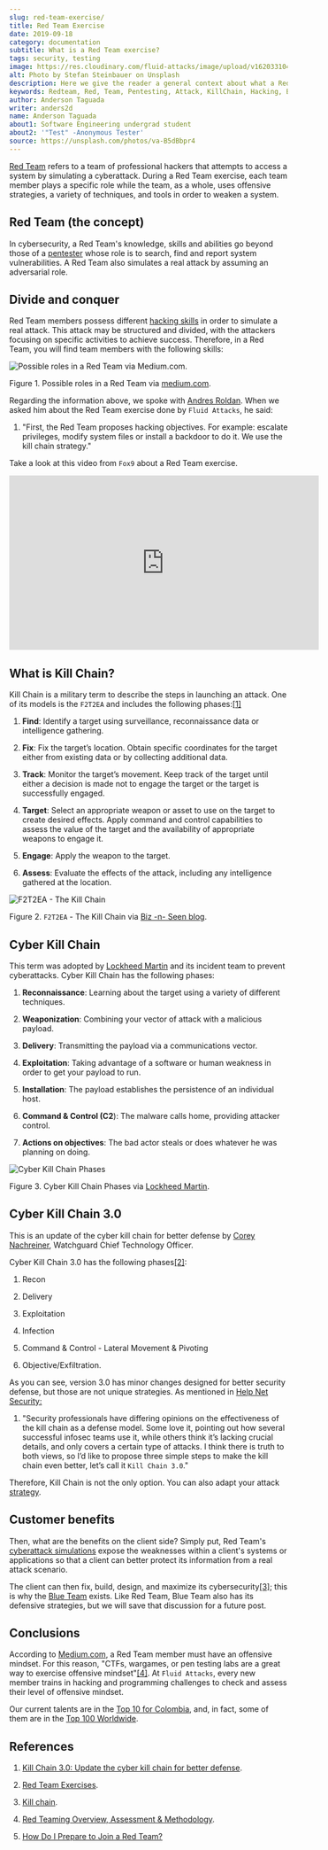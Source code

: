 ```yaml
---
slug: red-team-exercise/
title: Red Team Exercise
date: 2019-09-18
category: documentation
subtitle: What is a Red Team exercise?
tags: security, testing
image: https://res.cloudinary.com/fluid-attacks/image/upload/v1620331047/blog/red-team-exercise/cover_kmvlzc.webp
alt: Photo by Stefan Steinbauer on Unsplash
description: Here we give the reader a general context about what a Red Team does and the main strategy used during a Red Team exercise and its benefits for customers.
keywords: Redteam, Red, Team, Pentesting, Attack, KillChain, Hacking, Business, Ethical Hacking, Pentesting
author: Anderson Taguada
writer: anders2d
name: Anderson Taguada
about1: Software Engineering undergrad student
about2: '"Test" -Anonymous Tester'
source: https://unsplash.com/photos/va-B5dBbpr4
---
```


[Red Team](../../solutions/red-teaming/)
refers to a team of professional hackers
that attempts to access a system
by simulating a cyberattack.
During a Red Team exercise,
each team member plays a specific role
while the team,
as a whole,
uses offensive strategies,
a variety of techniques, and tools
in order to weaken a system.

## Red Team (the concept)

In cybersecurity,
a Red Team's knowledge,
skills and abilities go beyond those of a [pentester](../../solutions/penetration-testing/)
whose role is to search,
find and report system vulnerabilities.
A Red Team also simulates a real attack
by assuming an adversarial role.

## Divide and conquer

Red Team members possess different [hacking
skills](https://www.tutorialspoint.com/ethical_hacking/ethical_hacking_skills.htm)
in order to simulate a real attack. This attack may be structured and
divided, with the attackers focusing on specific activities to achieve
success. Therefore, in a Red Team, you will find team members with the
following skills:

<div class="imgblock">

![Possible roles in a Red Team via Medium.com.](https://res.cloudinary.com/fluid-attacks/image/upload/v1620331046/blog/red-team-exercise/skillredteam_khyqsr.webp)

<div class="title">

Figure 1. Possible roles in a Red Team via
[medium.com](https://medium.com/@redteamwrangler/how-do-i-prepare-to-join-a-red-team-d74ffb5fdbe6).

</div>

</div>

Regarding the information above, we spoke with [Andres
Roldan](../../about-us/people/aroldan/). When we asked him about the Red
Team exercise done by `Fluid Attacks`, he said:

<div class="blog-questions">

1. "First, the Red Team proposes hacking objectives. For example:
    escalate privileges, modify system files or install a backdoor to do
    it. We use the kill chain strategy."

</div>

Take a look at this video from `Fox9` about a Red Team exercise.

<div style="text-align: center;">
<iframe
  width="560"
  height="315"
  src="https://www.youtube.com/embed/YIV0xvatX0M"
  frameborder="0"
  allowfullscreen>
</iframe>
</div>

## What is Kill Chain?

Kill Chain is a military term to describe the steps in launching an
attack. One of its models is the `F2T2EA` and includes the following
phases:[\[1\]](#r3)

1. **Find**: Identify a target using surveillance, reconnaissance data
    or intelligence gathering.

2. **Fix**: Fix the target’s location. Obtain specific coordinates for
    the target either from existing data or by collecting additional
    data.

3. **Track**: Monitor the target’s movement. Keep track of the target
    until either a decision is made not to engage the target or the
    target is successfully engaged.

4. **Target**: Select an appropriate weapon or asset to use on the
    target to create desired effects. Apply command and control
    capabilities to assess the value of the target and the availability
    of appropriate weapons to engage it.

5. **Engage**: Apply the weapon to the target.

6. **Assess**: Evaluate the effects of the attack, including any
    intelligence gathered at the location.

<div class="imgblock">

![`F2T2EA` - The Kill Chain](https://res.cloudinary.com/fluid-attacks/image/upload/v1620331046/blog/red-team-exercise/f2t2ea-killchain_lhmilw.webp)

<div class="title">

Figure 2. `F2T2EA` - The Kill Chain via [Biz -n- Seen
blog](http://myarick.blogspot.com/2014/02/f2t2ea.html).

</div>

</div>

## Cyber Kill Chain

This term was adopted by [Lockheed
Martin](https://www.lockheedmartin.com/en-us/index.html) and its
incident team to prevent cyberattacks. Cyber Kill Chain has the
following phases:

1. **Reconnaissance**: Learning about the target using a variety of
    different techniques.

2. **Weaponization**: Combining your vector of attack with a malicious
    payload.

3. **Delivery**: Transmitting the payload via a communications vector.

4. **Exploitation**: Taking advantage of a software or human weakness
    in order to get your payload to run.

5. **Installation**: The payload establishes the persistence of an
    individual host.

6. **Command & Control (C2**): The malware calls home, providing
    attacker control.

7. **Actions on objectives**: The bad actor steals or does whatever he
    was planning on doing.

<div class="imgblock">

![Cyber Kill Chain Phases](https://res.cloudinary.com/fluid-attacks/image/upload/v1620331045/blog/red-team-exercise/cyber-kill-chain_hq3v77.webp)

<div class="title">

Figure 3. Cyber Kill Chain Phases via [Lockheed
Martin](https://www.lockheedmartin.com/en-us/capabilities/cyber/cyber-kill-chain.html).

</div>

</div>

## Cyber Kill Chain 3.0

This is an update of the cyber kill chain for better defense by [Corey
Nachreiner](https://www.watchguard.com/es/wgrd-about/leadership/corey-nachreiner),
Watchguard Chief Technology Officer.

Cyber Kill Chain 3.0 has the following phases[\[2\]](#r1):

1. Recon

2. Delivery

3. Exploitation

4. Infection

5. Command & Control - Lateral Movement & Pivoting

6. Objective/Exfiltration.

As you can see, version 3.0 has minor changes designed for better
security defense, but those are not unique strategies. As mentioned in
[Help Net
Security:](https://www.helpnetsecurity.com/2015/02/10/kill-chain-30-update-the-cyber-kill-chain-for-better-defense/)

<div class="blog-questions">

1. "Security professionals have differing opinions on the effectiveness
    of the kill chain as a defense model. Some love it, pointing out how
    several successful infosec teams use it, while others think it’s
    lacking crucial details, and only covers a certain type of attacks.
    I think there is truth to both views, so I’d like to propose three
    simple steps to make the kill chain even better, let’s call it `Kill
    Chain 3.0`."

</div>

Therefore, Kill Chain is not the only option. You can also adapt your
attack [strategy](https://en.wikipedia.org/wiki/Military_strategy).

## Customer benefits

Then,
what are the benefits on the client side?
Simply put,
Red Team's [cyberattack simulations](../../solutions/attack-simulation/)
expose the weaknesses within a client's systems or applications
so that a client can better protect its information
from a real attack scenario.

The client can then fix, build, design, and maximize its
cybersecurity[\[3\]](#r4); this is why the [Blue
Team](https://en.wikipedia.org/wiki/Blue_team_\(computer_security\))
exists. Like Red Team, Blue Team also has its defensive strategies, but
we will save that discussion for a future post.

## Conclusions

According to
[Medium.com](https://medium.com/@redteamwrangler/how-do-i-prepare-to-join-a-red-team-d74ffb5fdbe6),
a Red Team member must have an offensive mindset. For this reason,
"CTFs, wargames, or pen testing labs are a great way to exercise
offensive mindset"[\[4\]](#r5). At `Fluid Attacks`, every new member
trains in hacking and programming challenges to check and assess their
level of offensive mindset.

Our current talents are in the [Top 10 for
Colombia](https://www.wechall.net/country_ranking/for/31/Colombia), and,
in fact, some of them are in the [Top 100
Worldwide](https://www.wechall.net/ranking).

## References

1. [Kill Chain 3.0: Update the cyber kill chain for better
    defense](https://www.helpnetsecurity.com/2015/02/10/kill-chain-30-update-the-cyber-kill-chain-for-better-defense).

2. [Red Team
    Exercises](https://sci-hub.tw/https://ieeexplore.ieee.org/abstract/document/8406561).

3. [Kill chain](https://en.wikipedia.org/wiki/Kill_chain).

4. [Red Teaming Overview, Assessment &
    Methodology](https://resources.infosecinstitute.com/red-teaming-overview-assessment-methodology/#gref).

5. [How Do I Prepare to Join a Red
    Team?](https://medium.com/@redteamwrangler/how-do-i-prepare-to-join-a-red-team-d74ffb5fdbe6)

